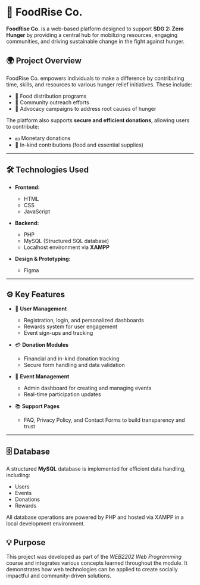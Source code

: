 # 🌾 FoodRise Co.

**FoodRise Co.** is a web-based platform designed to support **SDG 2: Zero Hunger** by providing a central hub for mobilizing resources, engaging communities, and driving sustainable change in the fight against hunger.

## 🌍 Project Overview

FoodRise Co. empowers individuals to make a difference by contributing time, skills, and resources to various hunger relief initiatives. These include:

* 🍱 Food distribution programs
* 👥 Community outreach efforts
* 📢 Advocacy campaigns to address root causes of hunger

The platform also supports **secure and efficient donations**, allowing users to contribute:

* 💵 Monetary donations
* 🥫 In-kind contributions (food and essential supplies)

---

## 🛠️ Technologies Used

* **Frontend:**

  * HTML
  * CSS
  * JavaScript

* **Backend:**

  * PHP
  * MySQL (Structured SQL database)
  * Localhost environment via **XAMPP**

* **Design & Prototyping:**

  * Figma

---

## ⚙️ Key Features

* 🔐 **User Management**

  * Registration, login, and personalized dashboards
  * Rewards system for user engagement
  * Event sign-ups and tracking

* 💳 **Donation Modules**

  * Financial and in-kind donation tracking
  * Secure form handling and data validation

* 📅 **Event Management**

  * Admin dashboard for creating and managing events
  * Real-time participation updates

* 📚 **Support Pages**

  * FAQ, Privacy Policy, and Contact Forms to build transparency and trust

---

## 🗄️ Database

A structured **MySQL** database is implemented for efficient data handling, including:
* Users
* Events
* Donations
* Rewards

All database operations are powered by PHP and hosted via XAMPP in a local development environment.


## 💡 Purpose

This project was developed as part of the *WEB2202 Web Programming* course and integrates various concepts learned throughout the module. It demonstrates how web technologies can be applied to create socially impactful and community-driven solutions.


